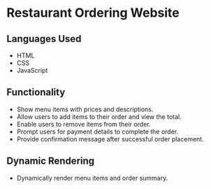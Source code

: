 # Restaurant Ordering Website

## Languages Used
- HTML
- CSS
- JavaScript

## Functionality
- Show menu items with prices and descriptions.
- Allow users to add items to their order and view the total.
- Enable users to remove items from their order.
- Prompt users for payment details to complete the order.
- Provide confirmation message after successful order placement.

## Dynamic Rendering
- Dynamically render menu items and order summary.
